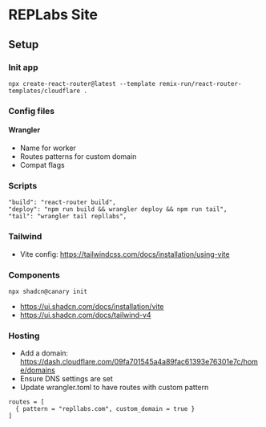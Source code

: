 # REPLabs Site

## Setup

### Init app
```
npx create-react-router@latest --template remix-run/react-router-templates/cloudflare .
```

### Config files
#### Wrangler
* Name for worker
* Routes patterns for custom domain
* Compat flags

### Scripts
```
"build": "react-router build",
"deploy": "npm run build && wrangler deploy && npm run tail",
"tail": "wrangler tail repllabs",
```

### Tailwind
- Vite config: https://tailwindcss.com/docs/installation/using-vite

### Components
```
npx shadcn@canary init
```
- https://ui.shadcn.com/docs/installation/vite
- https://ui.shadcn.com/docs/tailwind-v4

### Hosting
- Add a domain: https://dash.cloudflare.com/09fa701545a4a89fac61393e76301e7c/home/domains
- Ensure DNS settings are set
- Update wrangler.toml to have routes with custom pattern
```
routes = [
  { pattern = "repllabs.com", custom_domain = true }
]
```
